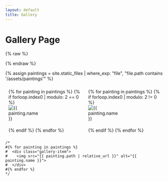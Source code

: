 ```yaml
---
layout: default
title: Gallery
---
```


# Gallery Page

{% raw %}
<style>
.column {
  width: 50%;
  float: left;
  box-sizing: border-box;
  padding: 10px;
}

@media (max-width: 768px) {
  .column {
    width: 100%;
    float: none;
  }
}

.gallery {
  display: flex;
  flex-wrap: wrap;
  justify-content: space-between;
}

.gallery-item {
  width: 45%;
  margin-bottom: 20px;
}

@media (max-width: 768px) {
  .gallery-item {
    width: 100%;
  }
}
</style>
{% endraw %}

{% assign paintings = site.static_files | where_exp: "file", "file.path contains '/assets/paintings'" %}

<div class="gallery">
  <div class="column">
    {% for painting in paintings %}
      {% if forloop.index0 | modulo: 2 == 0 %}
        <div class="gallery-item">
          <img src="{{ painting.path | relative_url }}" alt="{{ painting.name }}">
        </div>
      {% endif %}
    {% endfor %}
  </div>
  
  <div class="column">
    {% for painting in paintings %}
      {% if forloop.index0 | modulo: 2 != 0 %}
        <div class="gallery-item">
          <img src="{{ painting.path | relative_url }}" alt="{{ painting.name }}">
        </div>
      {% endif %}
    {% endfor %}
  </div>
</div>

```
/*
#{% for painting in paintings %}
#  <div class="gallery-item">
#    <img src="{{ painting.path | relative_url }}" alt="{{ painting.name }}">
#  </div>
#{% endfor %}
*/
```

